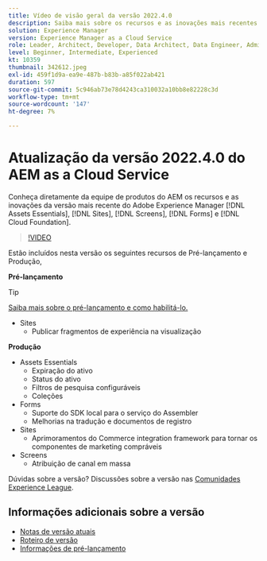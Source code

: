 ```yaml
---
title: Vídeo de visão geral da versão 2022.4.0
description: Saiba mais sobre os recursos e as inovações mais recentes da versão 2022-4-0 para o Adobe Experience Manager [!DNL Assets Essentials], [!DNL Sites], [!DNL Screens], [!DNL Forms] e [!DNL Cloud Foundation].
solution: Experience Manager
version: Experience Manager as a Cloud Service
role: Leader, Architect, Developer, Data Architect, Data Engineer, Admin, User
level: Beginner, Intermediate, Experienced
kt: 10359
thumbnail: 342612.jpeg
exl-id: 459f1d9a-ea9e-487b-b83b-a85f022ab421
duration: 597
source-git-commit: 5c946ab73e78d4243ca310032a10bb8e82228c3d
workflow-type: tm+mt
source-wordcount: '147'
ht-degree: 7%

---
```


# Atualização da versão 2022.4.0 do AEM as a Cloud Service

Conheça diretamente da equipe de produtos do AEM os recursos e as inovações da versão mais recente do Adobe Experience Manager [!DNL Assets Essentials], [!DNL Sites], [!DNL Screens], [!DNL Forms] e [!DNL Cloud Foundation].

>[!VIDEO](https://video.tv.adobe.com/v/342612/?quality=12&learn=on)

Estão incluídos nesta versão os seguintes recursos de Pré-lançamento e Produção,

**Pré-lançamento**

>[!TIP]
>
>[Saiba mais sobre o pré-lançamento e como habilitá-lo.](https://experienceleague.adobe.com/docs/experience-manager-cloud-service/content/release-notes/prerelease.html?lang=pt-BR)

* Sites
   * Publicar fragmentos de experiência na visualização

**Produção**

* Assets Essentials
   * Expiração do ativo
   * Status do ativo
   * Filtros de pesquisa configuráveis
   * Coleções
* Forms
   * Suporte do SDK local para o serviço do Assembler
   * Melhorias na tradução e documentos de registro
* Sites
   * Aprimoramentos do Commerce integration framework para tornar os componentes de marketing compráveis
* Screens
   * Atribuição de canal em massa

Dúvidas sobre a versão?  Discussões sobre a versão nas [Comunidades Experience League](https://adobe.ly/3LO0gOo).

## Informações adicionais sobre a versão

* [Notas de versão atuais](https://experienceleague.adobe.com/docs/experience-manager-cloud-service/content/release-notes/home.html?lang=pt-BR)
* [Roteiro de versão](https://experienceleague.adobe.com/docs/experience-manager-release-information/aem-release-updates/update-releases-roadmap.html?lang=pt-BR)
* [Informações de pré-lançamento](https://experienceleague.adobe.com/docs/experience-manager-cloud-service/content/release-notes/prerelease.html?lang=pt-BR)
